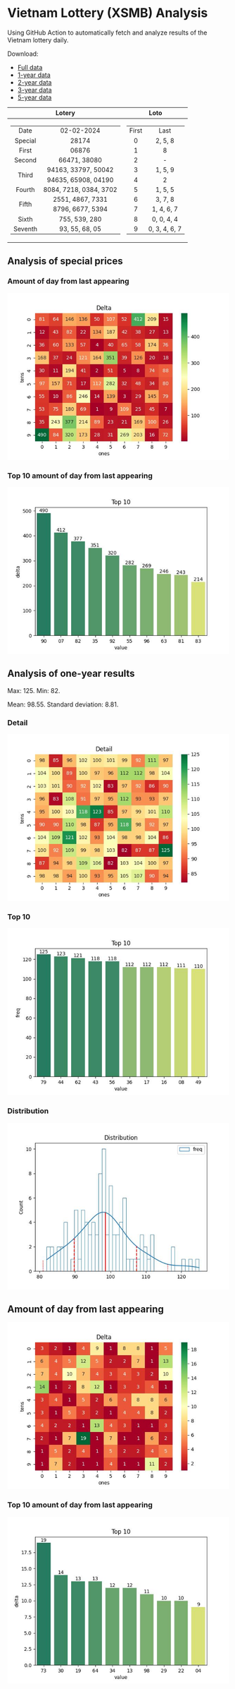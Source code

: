 # Vietnam Lottery (XSMB) Analysis

Using GitHub Action to automatically fetch and analyze results of the Vietnam lottery daily.

Download:

* [Full data](https://raw.githubusercontent.com/khiemdoan/vietnam-lottery-xsmb-analysis/main/results/xsmb.csv)
* [1-year data](https://raw.githubusercontent.com/khiemdoan/vietnam-lottery-xsmb-analysis/main/results/xsmb_1_year.csv)
* [2-year data](https://raw.githubusercontent.com/khiemdoan/vietnam-lottery-xsmb-analysis/main/results/xsmb_2_year.csv)
* [3-year data](https://raw.githubusercontent.com/khiemdoan/vietnam-lottery-xsmb-analysis/main/results/xsmb_3_year.csv)
* [5-year data](https://raw.githubusercontent.com/khiemdoan/vietnam-lottery-xsmb-analysis/main/results/xsmb_5_year.csv)

| Lotery      | Loto |
| :-----------: | :-----------: |
| <table><tr><td>Date</td><td>02-02-2024</td></tr><tr><td>Special</td><td>28174</td></tr><tr><td>First</td><td>06876</td></tr><tr><td>Second</td><td>66471, 38080</td></tr><tr><td rowspan="2">Third</td><td>94163, 33797, 50042</td></tr><tr><td>94635, 65908, 04190</td></tr><tr><td>Fourth</td><td>8084, 7218, 0384, 3702</td></tr><tr><td rowspan="2">Fifth</td><td>2551, 4867, 7331</td></tr><tr><td>8796, 6677, 5394</td></tr><tr><td>Sixth</td><td>755, 539, 280</td></tr><tr><td>Seventh</td><td>93, 55, 68, 05</td></tr></table> | <table><tr><td>First</td><td>Last</td></tr><tr><td>0</td><td>2, 5, 8</td></tr><tr><td>1</td><td>8</td></tr><tr><td>2</td><td>-</td></tr><tr><td>3</td><td>1, 5, 9</td></tr><tr><td>4</td><td>2</td></tr><tr><td>5</td><td>1, 5, 5</td></tr><tr><td>6</td><td>3, 7, 8</td></tr><tr><td>7</td><td>1, 4, 6, 7</td></tr><tr><td>8</td><td>0, 0, 4, 4</td></tr><tr><td>9</td><td>0, 3, 4, 6, 7</td></tr></table> |


<h2>Analysis of special prices</h2>

<h3>Amount of day from last appearing</h3>

![Delta](images/special_delta.jpg)

<h3>Top 10 amount of day from last appearing</h3>

![Delta top 10](images/special_delta_top_10.jpg)

<h2>Analysis of one-year results</h2>

Max: 125. Min: 82.

Mean: 98.55. Standard deviation: 8.81.

<h3>Detail</h3>

![Detail](images/heatmap.jpg)

<h3>Top 10</h3>

![Top 10](images/top-10.jpg)

<h3>Distribution</h3>

![Distribution](images/distribution.jpg)

<h2>Amount of day from last appearing</h2>

![Delta](images/delta.jpg)

<h3>Top 10 amount of day from last appearing</h3>

![Delta top 10](images/delta_top_10.jpg)